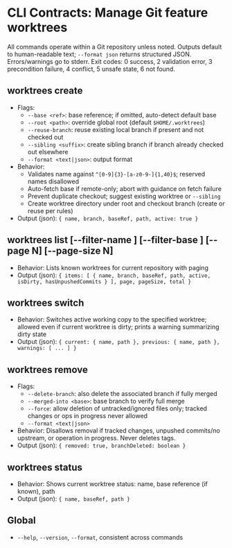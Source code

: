 # CLI Contracts: Manage Git feature worktrees

All commands operate within a Git repository unless noted. Outputs default to human-readable text; `--format json` returns structured JSON. Errors/warnings go to stderr. Exit codes: 0 success, 2 validation error, 3 precondition failure, 4 conflict, 5 unsafe state, 6 not found.

## worktrees create <NNN-kebab-feature>
- Flags:
  - `--base <ref>`: base reference; if omitted, auto-detect default base
  - `--root <path>`: override global root (default `$HOME/.worktrees`)
  - `--reuse-branch`: reuse existing local branch if present and not checked out
  - `--sibling <suffix>`: create sibling branch if branch already checked out elsewhere
  - `--format <text|json>`: output format
- Behavior:
  - Validates name against `^[0-9]{3}-[a-z0-9-]{1,40}$`; reserved names disallowed
  - Auto-fetch base if remote-only; abort with guidance on fetch failure
  - Prevent duplicate checkout; suggest existing worktree or `--sibling`
  - Create worktree directory under root and checkout branch (create or reuse per rules)
- Output (json): `{ name, branch, baseRef, path, active: true }`

## worktrees list [--filter-name <substr>] [--filter-base <branch>] [--page N] [--page-size N]
- Behavior: Lists known worktrees for current repository with paging
- Output (json): `{ items: [ { name, branch, baseRef, path, active, isDirty, hasUnpushedCommits } ], page, pageSize, total }`

## worktrees switch <name>
- Behavior: Switches active working copy to the specified worktree; allowed even if current worktree is dirty; prints a warning summarizing dirty state
- Output (json): `{ current: { name, path }, previous: { name, path }, warnings: [ ... ] }`

## worktrees remove <name>
- Flags:
  - `--delete-branch`: also delete the associated branch if fully merged
  - `--merged-into <base>`: base branch to verify full merge
  - `--force`: allow deletion of untracked/ignored files only; tracked changes or ops in progress never allowed
  - `--format <text|json>`
- Behavior: Disallows removal if tracked changes, unpushed commits/no upstream, or operation in progress. Never deletes tags.
- Output (json): `{ removed: true, branchDeleted: boolean }`

## worktrees status
- Behavior: Shows current worktree status: name, base reference (if known), path
- Output (json): `{ name, baseRef, path }`

## Global
- `--help`, `--version`, `--format`, consistent across commands


